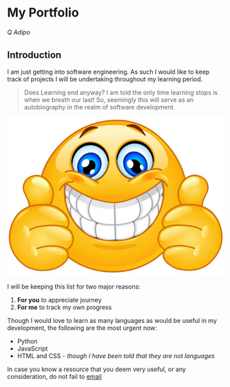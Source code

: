 # My Portfolio

###### Q Adipo

## Introduction
I am just getting into software engineering. As such I would like to keep track of projects I will be undertaking throughout my learning period.

> Does Learning end anyway? I am told the only time learning stops is when we breath our last! So, seemingly this will serve as an autobiography in the realm of software development.

![Let's keep *learning!*](smile.jpg)

I will be keeping this list for two major reasons:
1. **For you** to appreciate journey
2. **For me** to track my own progress

Though I would love to learn as many languages as would be useful in my development, the following are the most urgent now:
- Python
- JavaScript
- HTML and CSS - *though I have been told that they are not languages*

In case you know a resource that you deem very useful, or any consideration, do not fail to [email](quincedya@gmail.com)
